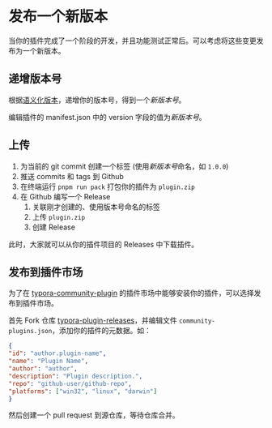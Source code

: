 # 发布一个新版本

当你的插件完成了一个阶段的开发，并且功能测试正常后。可以考虑将这些变更发布为一个新版本。



## 递增版本号

根据[语义化版本](https://semver.org/lang/zh-CN/)，递增你的版本号，得到一个*新版本号*。

编辑插件的 manifest.json 中的 version 字段的值为*新版本号*。



## 上传

1. 为当前的 git commit 创建一个标签 (使用*新版本号*命名，如 `1.0.0`)
2. 推送 commits 和 tags 到 Github
3. 在终端运行 `pnpm run pack` 打包你的插件为 `plugin.zip`
4. 在 Github 编写一个 Release
	1. 关联刚才创建的、使用版本号命名的标签
	2. 上传 `plugin.zip` 
	3. 创建 Release

此时，大家就可以从你的插件项目的 Releases 中下载插件。



## 发布到插件市场

为了在 [typora-community-plugin](https://github.com/typora-community-plugin/typora-community-plugin) 的插件市场中能够安装你的插件，可以选择发布到插件市场。

首先 Fork 仓库 [typora-plugin-releases](https://github.com/typora-community-plugin/typora-plugin-releases)，并编辑文件 `community-plugins.json`，添加你的插件的元数据。如：

  ```json
{
  "id": "author.plugin-name",
  "name": "Plugin Name",
  "author": "author",
  "description": "Plugin description.",
  "repo": "github-user/github-repo",
  "platforms": ["win32", "linux", "darwin"]
}
  ```

然后创建一个 pull request 到源仓库，等待仓库合并。
